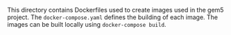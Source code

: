 This directory contains Dockerfiles used to create images used in the gem5 project.
The `docker-compose.yaml` defines the building of each image.
The images can be built locally using `docker-compose build`.
